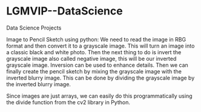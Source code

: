 # LGMVIP--DataScience
Data Science Projects

Image to Pencil Sketch using python:
We need to read the image in RBG format and then convert it to a grayscale image. This will turn an image into a classic black and white photo. 
Then the next thing to do is invert the grayscale image also called negative image, this will be our inverted grayscale image. 
Inversion can be used to enhance details. Then we can finally create the pencil sketch by mixing the grayscale image with the inverted blurry image. 
This can be done by dividing the grayscale image by the inverted blurry image.

Since images are just arrays, we can easily do this programmatically using the divide function from the cv2 library in Python.
